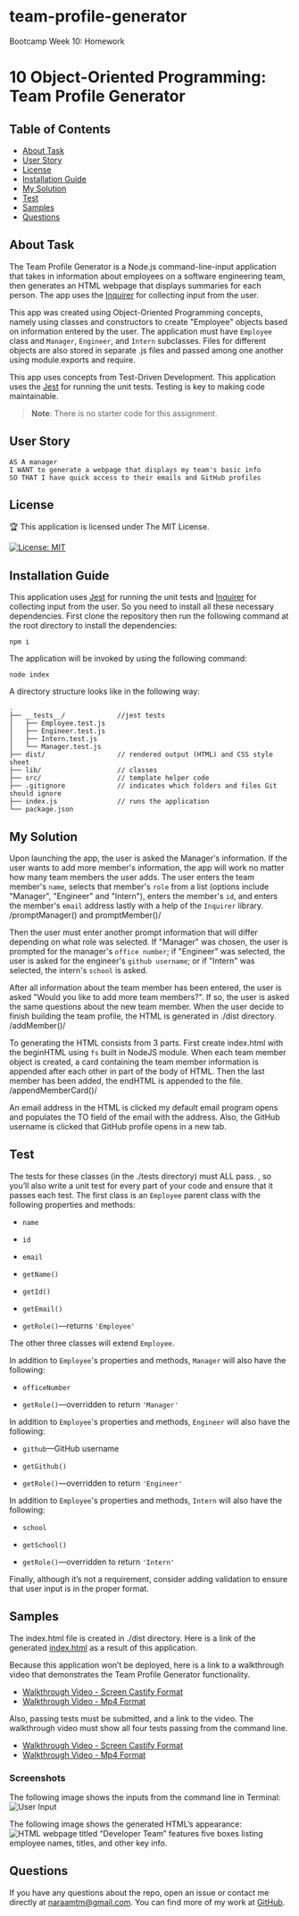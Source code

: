 # team-profile-generator

Bootcamp Week 10: Homework

# 10 Object-Oriented Programming: Team Profile Generator

## Table of Contents 

- [About Task](#about-task)
- [User Story](#user-story)
- [License](#license)
- [Installation Guide](#installation-guide)
- [My Solution](#my-solution)
- [Test](#test)
- [Samples](#samples)
- [Questions](#questions)

## About Task

The Team Profile Generator is a Node.js command-line-input application that takes in information about employees on a software engineering team, then generates an HTML webpage that displays summaries for each person. The app uses the [Inquirer](https://www.npmjs.com/package/inquirer) for collecting input from the user.

This app was created using Object-Oriented Programming concepts, namely using classes and constructors to create "Employee" objects based on information entered by the user. The application must have `Employee` class and `Manager`, `Engineer`, and `Intern` subclasses. Files for different objects are also stored in separate .js files and passed among one another using module.exports and require.

This app uses concepts from Test-Driven Development. This application uses the [Jest](https://www.npmjs.com/package/jest) for running the unit tests. Testing is key to making code maintainable.

> **Note**: There is no starter code for this assignment.

## User Story

```
AS A manager
I WANT to generate a webpage that displays my team's basic info
SO THAT I have quick access to their emails and GitHub profiles
```

## License

🏆 This application is licensed under The MIT License.

[![License: MIT](https://img.shields.io/badge/License-MIT-yellow.svg)](https://opensource.org/licenses/MIT)

## Installation Guide

This application uses [Jest](https://www.npmjs.com/package/jest) for running the unit tests and [Inquirer](https://www.npmjs.com/package/inquirer) for collecting input from the user. So you need to install all these necessary dependencies. First clone the repository then run the following command at the root directory to install the dependencies:

```
npm i
```
    
The application will be invoked by using the following command:
    
```
node index
```

A directory structure looks like in the following way:

```
.
├── __tests__/             //jest tests
│   ├── Employee.test.js
│   ├── Engineer.test.js
│   ├── Intern.test.js
│   └── Manager.test.js
├── dist/                  // rendered output (HTML) and CSS style sheet      
├── lib/                   // classes
├── src/                   // template helper code 
├── .gitignore             // indicates which folders and files Git should ignore
├── index.js               // runs the application
└── package.json           
```

## My Solution

Upon launching the app, the user is asked the Manager's information. If the user wants to add more member's information, the app will work no matter how many team members the user adds. The user enters the team member's `name`, selects that member's `role` from a list (options include "Manager", "Engineer" and "Intern"), enters the member's `id`, and enters the member's `email` address lastly with a help of the `Inquirer` library. /promptManager() and promptMember()/ 

Then the user must enter another prompt information that will differ depending on what role was selected. If "Manager" was chosen, the user is prompted for the manager's `office number`; if "Engineer" was selected, the user is asked for the engineer's `github username`; or if "Intern" was selected, the intern's `school` is asked.

After all information about the team member has been entered, the user is asked "Would you like to add more team members?". If so, the user is asked the same questions about the new team member. When the user decide to finish building the team profile, the HTML is generated in ./dist directory. /addMember()/

To generating the HTML consists from 3 parts. First create index.html with the beginHTML using `fs` built in NodeJS module. When each team member object is created, a card containing the team member information is appended after each other in part of the body of HTML. Then the last member has been added, the endHTML is appended to the file. /appendMemberCard()/

An email address in the HTML is clicked my default email program opens and populates the TO field of the email with the address. Also, the GitHub username is clicked that GitHub profile opens in a new tab. 

## Test

The tests for these classes (in the ./tests directory) must ALL pass.
, so you’ll also write a unit test for every part of your code and ensure that it passes each test.
The first class is an `Employee` parent class with the following properties and methods:

* `name`

* `id`

* `email`

* `getName()`

* `getId()`

* `getEmail()`

* `getRole()`&mdash;returns `'Employee'`

The other three classes will extend `Employee`.

In addition to `Employee`'s properties and methods, `Manager` will also have the following:

* `officeNumber`

* `getRole()`&mdash;overridden to return `'Manager'`

In addition to `Employee`'s properties and methods, `Engineer` will also have the following:

* `github`&mdash;GitHub username

* `getGithub()`

* `getRole()`&mdash;overridden to return `'Engineer'`

In addition to `Employee`'s properties and methods, `Intern` will also have the following:

* `school`

* `getSchool()`

* `getRole()`&mdash;overridden to return `'Intern'`

Finally, although it’s not a requirement, consider adding validation to ensure that user input is in the proper format.

## Samples

The index.html file is created in ./dist directory. Here is a link of the generated [index.html](./dist/index.html) as a result of this application.

Because this application won’t be deployed, here is a link to a walkthrough video that demonstrates the Team Profile Generator functionality. 

- [Walkthrough Video - Screen Castify Format](./images/team-profile-functionality-webm.webm) 
- [Walkthrough Video - Mp4 Format](./images/team-profile-functionality-mp4.mp4)

Also, passing tests must be submitted, and a link to the video. The walkthrough video must show all four tests passing from the command line.

- [Walkthrough Video - Screen Castify Format](./images/team-profile-functionality-webm.webm) 
- [Walkthrough Video - Mp4 Format](./images/team-profile-functionality-mp4.mp4)

### Screenshots 

The following image shows the inputs from the command line in Terminal: ![User Input](./images/command-line-input.png)

The following image shows the generated HTML’s appearance: ![HTML webpage titled “Developer Team” features five boxes listing employee names, titles, and other key info.](./images/team-profile-generator.png)

## Questions

If you have any questions about the repo, open an issue or contact me directly at naraamtm@gmail.com. You can find more of my work at [GitHub](https://github.com/nara1469/).